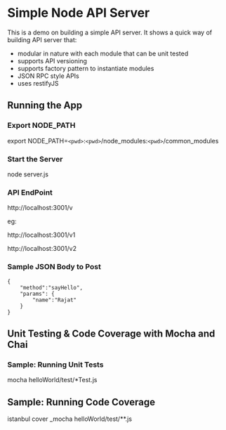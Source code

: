 # Simple Node API Server
This is a demo on building a simple API server. It shows a quick way of building API server that:

- modular in nature with each module that can be unit tested
- supports API versioning
- supports factory pattern to instantiate modules
- JSON RPC style APIs
- uses restifyJS

## Running the App

### Export NODE_PATH
export NODE_PATH=`<pwd>`:`<pwd>`/node_modules:`<pwd>`/common_modules

### Start the Server
node server.js

### API EndPoint
http://localhost:3001/v<versionNumber>

eg:

http://localhost:3001/v1

http://localhost:3001/v2

### Sample JSON Body to Post
    {
        "method":"sayHello",
        "params": {
            "name":"Rajat"
        }
    }


## Unit Testing & Code Coverage with Mocha and Chai

### Sample: Running Unit Tests
mocha helloWorld/test/*Test.js 

## Sample: Running Code Coverage
istanbul cover _mocha helloWorld/test/**.js  